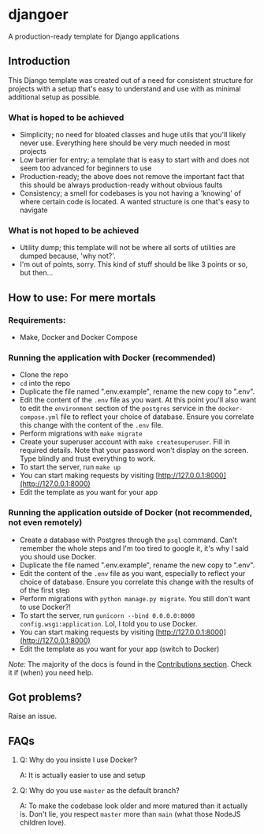 # djangoer
A production-ready template for Django applications

## Introduction
This Django template was created out of a need for consistent structure for projects with a setup that's easy to understand and use with as minimal additional setup as possible.

### What is hoped to be achieved
- Simplicity; no need for bloated classes and huge utils that you'll likely never use. Everything here should be very much needed in most projects
- Low barrier for entry; a template that is easy to start with and does not seem too advanced for beginners to use
- Production-ready; the above does not remove the important fact that this should be always production-ready without obvious faults
- Consistency; a smell for codebases is you not having a 'knowing' of where certain code is located. A wanted structure is one that's easy to navigate

### What is not hoped to be achieved
- Utility dump; this template will not be where all sorts of utilities are dumped because, 'why not?'.
- I'm out of points, sorry. This kind of stuff should be like 3 points or so, but then...

## How to use: For mere mortals
### Requirements:
- Make, Docker and Docker Compose

### Running the application with Docker (recommended)
- Clone the repo
- `cd` into the repo
- Duplicate the file named ".env.example", rename the new copy to ".env".
- Edit the content of the `.env` file as you want. At this point you'll also want to edit the
`environment` section of the `postgres` service in the `docker-compose.yml` file to
reflect your choice of database. Ensure you correlate this change with the content
of the `.env` file.
- Perform migrations with `make migrate`
- Create your superuser account with `make createsuperuser`. Fill in required details. Note that your password won't display on the screen. Type blindly and trust everything to work.
- To start the server, run `make up`
- You can start making requests by visiting [http://127.0.0.1:8000](http://127.0.0.1:8000)
- Edit the template as you want for your app

### Running the application outside of Docker (not recommended, not even remotely)
- Create a database with Postgres through the `psql` command. Can't remember
the whole steps and I'm too tired to google it, it's why I said you should
use Docker.
- Duplicate the file named ".env.example", rename the new copy to ".env".
- Edit the content of the `.env` file as you want, especially to
reflect your choice of database. Ensure you correlate this change with the results of
of the first step
- Perform migrations with `python manage.py migrate`. You still don't want to use Docker?!
- To start the server, run `gunicorn --bind 0.0.0.0:8000 config.wsgi:application`.
Lol, I told you to use Docker.
- You can start making requests by visiting [http://127.0.0.1:8000](http://127.0.0.1:8000)
- Edit the template as you want for your app (switch to Docker)


*Note:*
The majority of the docs is found in the [Contributions section](CONTRIBUTIONS/README.md).
Check it if (when) you need help.

## Got problems?
Raise an issue.

## FAQs
1.
    Q: Why do you insiste I use Docker?

    A: It is actually easier to use and setup

2.
    Q: Why do you use `master` as the default branch?

    A: To make the codebase look older and more matured than it actually is.
    Don't lie, you respect `master` more than `main` (what those NodeJS children love).
